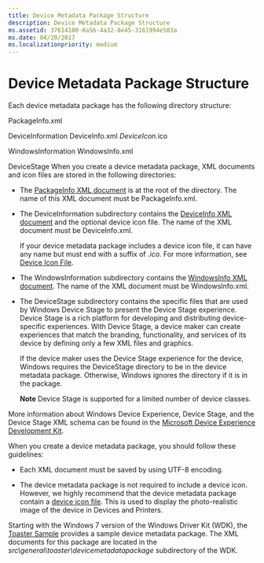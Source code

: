 ```yaml
---
title: Device Metadata Package Structure
description: Device Metadata Package Structure
ms.assetid: 37614100-0a56-4a32-8e45-3161994e503a
ms.date: 04/20/2017
ms.localizationpriority: medium
---
```


# Device Metadata Package Structure


Each device metadata package has the following directory structure:

PackageInfo.xml

DeviceInformation
DeviceInfo.xml
*DeviceIcon*.ico

WindowsInformation
WindowsInfo.xml

DeviceStage
When you create a device metadata package, XML documents and icon files are stored in the following directories:

-   The [PackageInfo XML document](packageinfo-xml-document.md) is at the root of the directory. The name of this XML document must be PackageInfo.xml.

-   The DeviceInformation subdirectory contains the [DeviceInfo XML document](deviceinfo-xml-document.md) and the optional device icon file. The name of the XML document must be DeviceInfo.xml.

    If your device metadata package includes a device icon file, it can have any name but must end with a suffix of *.ico*. For more information, see [Device Icon File](device-icon-file.md).

-   The WindowsInformation subdirectory contains the [WindowsInfo XML document](windowsinfo-xml-document.md). The name of the XML document must be WindowsInfo.xml.

-   The DeviceStage subdirectory contains the specific files that are used by Windows Device Stage to present the Device Stage experience. Device Stage is a rich platform for developing and distributing device-specific experiences. With Device Stage, a device maker can create experiences that match the branding, functionality, and services of its device by defining only a few XML files and graphics.

    If the device maker uses the Device Stage experience for the device, Windows requires the DeviceStage directory to be in the device metadata package. Otherwise, Windows ignores the directory if it is in the package.

    **Note**  Device Stage is supported for a limited number of device classes.




More information about Windows Device Experience, Device Stage, and the Device Stage XML schema can be found in the [Microsoft Device Experience Development Kit](http://go.microsoft.com/fwlink/p/?linkid=192621).


When you create a device metadata package, you should follow these guidelines:

-   Each XML document must be saved by using UTF-8 encoding.

-   The device metadata package is not required to include a device icon. However, we highly recommend that the device metadata package contain a [device icon file](device-icon-file.md). This is used to display the photo-realistic image of the device in Devices and Printers.

Starting with the Windows 7 version of the Windows Driver Kit (WDK), the [Toaster Sample](http://go.microsoft.com/fwlink/p/?linkid=256195) provides a sample device metadata package. The XML documents for this package are located in the *src\\general\\toaster\\devicemetadatapackage* subdirectory of the WDK.









